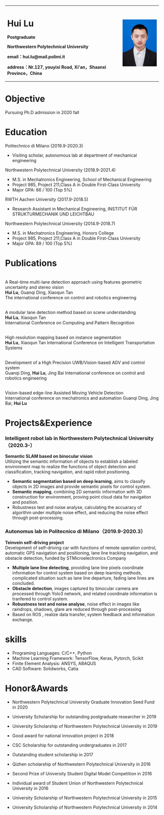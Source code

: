 <div>
<table border="0">
  <tr>
    <td width="75%">
      <h1>Hui Lu</h1>
      <p><b>Postgraduate</b></p>
      <p><b>Northwestern Polytechnical University</b></p>
      <p><b>email：hui.lu@mail.polimi.it</b></p>
      <p><b>address：Nr.127, youyixi Road, Xi'an，Shaanxi Province，China</b></p>
    </td>
    <td width="25%">
      <img src="/简历.png" width="100%">
    </td>
  </tr>
</table>
</div>

# Objective
Pursuing Ph.D admission in 2020 fall
# Education
Politechnico di Milano    (2019.9-2020.3)
- Visiting scholar, autonomous lab at department of mechanical engineering

Northwestern Polytechnical University      (2018.9-2021.4)
- M.S. in Mechatronics Engineering, School of Mechanical Engineering
- Project 985, Project 211,Class A in Double First-Class University
- Major GPA: 86 / 100 (Top 5%)

RWTH Aachen University    (2017.9-2018.5)
- Research Assistant in Mechanical Engineering, INSTITUT FÜR STRUKTURMECHANIK UND LEICHTBAU

Northwestern Polytechnical University      (2014.9-2018.7)
- M.S. in Mechatronics Engineering, Honors College
- Project 985, Project 211,Class A in Double First-Class University
- Major GPA: 89 / 100 (Top 5%)

# Publications
<br/>A Real-time multi-lane detection approach using features geometric uncertainty and stereo vision</br>
**Hui Lu**, Guanqi Ding, Xiaoqun Tan
<br/>The international conference on control and robotics engineering</br>

<br/>A modular lane detection method based on scene understanding</br>
**Hui Lu**, Xiaoqun Tan  
International Conference on Computing and Pattern Recognition

<br/>High resolution mapping based on instance segmentation</br>
**Hui Lu**, Xiaoqun Tan
International Conference on Intelligent Transportation Systems

<br/>Development of a High Precision UWB/Vision-based AGV and control system</br>
Guanqi Ding, **Hui Lu**, Jing Bai
International conference on control and robotics engineering

<br/>Vision-based edge-line Assisted Moving Vehicle Detection</br>
International conference on mechatronics and automation
Guanqi Ding, Jing Bai, **Hui Lu**


# Projects&Experience

### Intelligent robot lab in Northwestern Polytechnical University（2020.3-）
**Semantic SLAM based on binocular vision**  
Utilizing the semantic information of objects to establish a labeled environment map to realize the functions of object detection and classification, tracking navigation, and rapid robot positioning.
- **Semantic segmentation based on deep learning**, aims to classify objects in 2D images and provide semantic pixels for control system.
- **Semantic mapping**, combining 2D semantic information with 3D construction for environment, proving point cloud data for navigation and position.
- Robustness test and noise analyse, calculating the accuaracy of algorithm under multiple noise effect, and reducing the noise effect through post-processing.

### Autonomus lab in Politecnico di Milano（2019.9-2020.3）
**Teinvein self-driving project**  
Development of self-driving car with functions of remote operation control, automatic GPS navigation and positioning, lane line tracking navigation, and obstacle detection, funded by STMicroelectronics Company
- **Multiple lane line detecting**, providing lane line pixels coordinate information for control system based on deep learning methods, complicated situation such as lane line departure, fading lane lines are concluded.
- **Obstacle detection**, images captured by binocular camera are processed through Yolo3 network, and related coordinate information is tranfered to control system.
- **Robustness test and noise analyse**, noise effect in images like raindrops, shadows, glare are reduced through post-processing
- Based on ROS , realize data transfer, system feedback and information exchange.

# skills
- Programing Languages: C/C++, Python
- Machine Learning Framework: TensorFlow, Keras, Pytorch, Scikit
- Finite Element Analysis: ANSYS, ABAQUS
- CAD Software: Solidworks, Catia

# Honor&Awards

- Northwestern Polytechnical University Graduate Innovation Seed Fund in 2020

- University Scholarship for outstanding postgraduate researcher in 2019

- University Scholarship of Northwestern Polytechnical University in 2019

- Good award for national innovation project in 2018

- CSC Scholarship for outstanding undergraduates in 2017

- Outstanding student scholarship in 2017

- Qizhen scholarship of Northwestern Polytechnical University in 2016

- Second Prize of University Student Digital Model Competition in 2016

- Individual award of Student Union of Northwestern Polytechnical University in 2016

- University Scholarship of Northwestern Polytechnical University in 2015

- University Scholarship of Northwestern Polytechnical University in 2014





